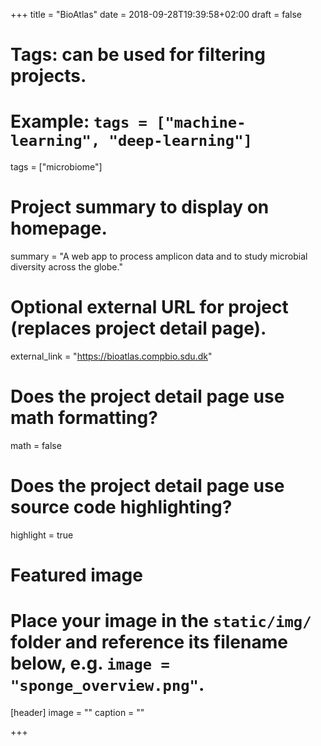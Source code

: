 +++
title = "BioAtlas"
date = 2018-09-28T19:39:58+02:00
draft = false

# Tags: can be used for filtering projects.
# Example: `tags = ["machine-learning", "deep-learning"]`
tags = ["microbiome"]

# Project summary to display on homepage.
summary = "A web app to process amplicon data and to study microbial diversity across the globe."

# Optional external URL for project (replaces project detail page).
external_link = "https://bioatlas.compbio.sdu.dk"

# Does the project detail page use math formatting?
math = false

# Does the project detail page use source code highlighting?
highlight = true

# Featured image
# Place your image in the `static/img/` folder and reference its filename below, e.g. `image = "sponge_overview.png"`.
[header]
image = ""
caption = ""

+++
